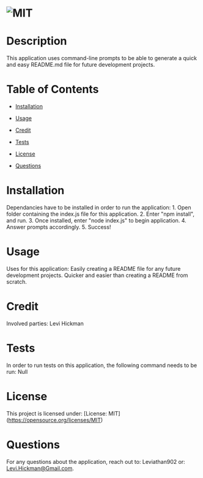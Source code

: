 # ![MIT](https://img.shields.io/badge/License-MIT-yellow.svg)

# Description
This application uses command-line prompts to be able to generate a quick and easy README.md file for future development projects.

# Table of Contents
* [Installation](#installation)

* [Usage](#usage)

* [Credit](#credit)

* [Tests](#tests)

* [License](#license)

* [Questions](#questions)

# Installation

Dependancies have to be installed in order to run the application: 1. Open folder containing the index.js file for this application. 2. Enter "npm install", and run. 3. Once installed, enter "node index.js" to begin application. 4. Answer prompts accordingly. 5. Success!

# Usage

Uses for this application: Easily creating a README file for any future development projects. Quicker and easier than creating a README from scratch.

# Credit

Involved parties: Levi Hickman

# Tests

In order to run tests on this application, the following command needs to be run: Null

# License

This project is licensed under: 
[License: MIT]
(https://opensource.org/licenses/MIT)


# Questions

For any questions about the application, reach out to: Leviathan902 or: Levi.Hickman@Gmail.com.

